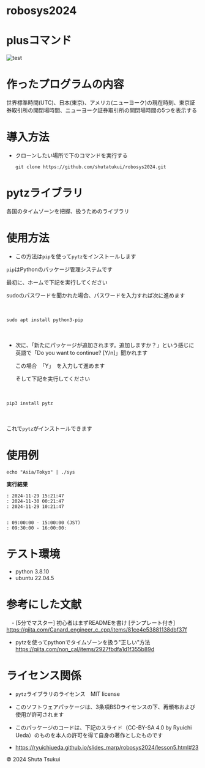 # robosys2024
# plusコマンド
![test](http://github.com/shutatsukui/robosys2024/actions/workflows/test.yml/badge.svg)


# 作ったプログラムの内容
世界標準時間(UTC)、日本(東京)、アメリカ(ニューヨーク)の現在時刻、東京証券取引所の開閉場時間、ニューヨーク証券取引所の開閉場時間の5つを表示する


# 導入方法
- クローンしたい場所で下のコマンドを実行する


  ```git clone https://github.com/shutatukui/robosys2024.git```


# pytzライブラリ
  各国のタイムゾーンを把握、扱うためのライブラリ


# 使用方法
- この方法は``` pip ```を使って``` pytz ```をインストールします
 
 
 ``` pip ```はPythonのパッケージ管理システムです

 
  最初に、ホームで下記を実行してください


  sudoのパスワードを聞かれた場合、パスワードを入力すれば次に進めます


    
 　　　　　　　　　

 ``` sudo apt install python3-pip ```


   　　　　　　　


- 次に、「新たにパッケージが追加されます。追加しますか？」という感じに英語で「Do you want to continue? [Y/n]」聞かれます


  この場合　「Y」　を入力して進めます


  そして下記を実行してください


  　　　


``` pip3 install pytz ```


　  　　
 

これで``` pytz ```がインストールできます


# 使用例
``` echo "Asia/Tokyo" | ./sys ```


**実行結果**

``` 
: 2024-11-29 15:21:47
: 2024-11-30 00:21:47
: 2024-11-29 10:21:47


: 09:00:00 - 15:00:00 (JST)
: 09:30:00 - 16:00:00:
```


# テスト環境　
  - python 3.8.10
  - ubuntu 22.04.5


# 参考にした文献
　- [5分でマスター] 初心者はまずREADMEを書け [テンプレート付き]　https://qiita.com/Canard_engineer_c_cpp/items/81ce4e53881138dbf37f


  - pytzを使ってpythonでタイムゾーンを扱う"正しい"方法　https://qiita.com/non_cal/items/2927fbdfa1d1f355b89d


# ライセンス関係


  - ```pytz```ライブラリのライセンス　MIT license


  - このソフトウェアパッケージは、3条項BSDライセンスの下、再頒布および使用が許可されます

 
  - このパッケージのコードは、下記のスライド（CC-BY-SA 4.0 by Ryuichi Ueda）のものを本人の許可を得て自身の著作としたものです


  - https://ryuichiueda.github.io/slides_marp/robosys2024/lesson5.html#23


© 2024 Shuta Tsukui

